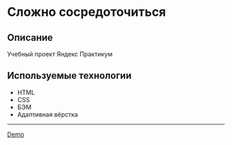 # Сложно сосредоточиться

## Описание

Учебный проект Яндекс Практикум

## Используемые технологии

- HTML
- CSS
- БЭМ
- Адаптивная вёрстка

---

[Demo](https://slozhno-sosredotochitsya.nothingisreal.ru/)
